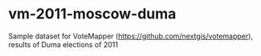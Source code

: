 vm-2011-moscow-duma
===================

Sample dataset for VoteMapper (https://github.com/nextgis/votemapper), results of Duma elections of 2011
